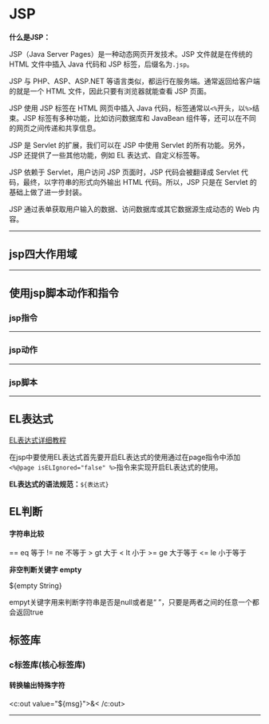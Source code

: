 # JSP

**什么是JSP：**

JSP（Java Server Pages）是一种动态网页开发技术。JSP 文件就是在传统的 HTML 文件中插入 Java 代码和 JSP 标签，后缀名为`.jsp`。

JSP 与 PHP、ASP、ASP.NET 等语言类似，都运行在服务端。通常返回给客户端的就是一个 HTML 文件，因此只要有浏览器就能查看 JSP 页面。

JSP 使用 JSP 标签在 HTML 网页中插入 Java 代码，标签通常以`<%`开头，以`%>`结束。JSP 标签有多种功能，比如访问数据库和 JavaBean 组件等，还可以在不同的网页之间传递和共享信息。

JSP 是 Servlet 的扩展，我们可以在 JSP 中使用 Servlet 的所有功能。另外，JSP 还提供了一些其他功能，例如 EL 表达式、自定义标签等。

JSP 依赖于 Servlet，用户访问 JSP 页面时，JSP 代码会被翻译成 Servlet 代码，最终，以字符串的形式向外输出 HTML 代码。所以，JSP 只是在 Servlet 的基础上做了进一步封装。

JSP 通过表单获取用户输入的数据、访问数据库或其它数据源生成动态的 Web 内容。



****

## jsp四大作用域







****



## 使用jsp脚本动作和指令



### jsp指令



****



### jsp动作



****



### jsp脚本





****



## EL表达式

[EL表达式详细教程](https://www.ktanx.com/blog/p/1084)

在jsp中要使用EL表达式首先要开启EL表达式的使用通过在page指令中添加 `<%@page isELIgnored="false" %>`指令来实现开启EL表达式的使用。

**EL表达式的语法规范：**`${表达式}`



## EL判断

#### 字符串比较

==  eq 等于
!=  ne 不等于
\>   gt  大于
<   lt  小于
\>= ge  大于等于
<= le  小于等于

**非空判断关键字 empty**

${empty String}

empyt关键字用来判断字符串是否是null或者是“ ”，只要是两者之间的任意一个都会返回true



## 标签库

### c标签库(核心标签库)

#### 转换输出特殊字符

<c:out value="${msg}">&< /c:out>



****